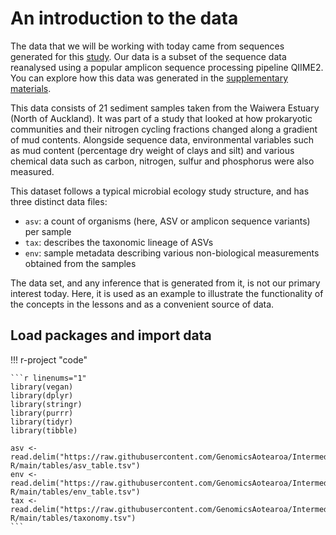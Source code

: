# An introduction to the data

The data that we will be working with today came from sequences generated for this [study](https://doi.org/10.1111/1462-2920.15550). Our data is a subset of the sequence data reanalysed using a popular amplicon sequence processing pipeline QIIME2. You can explore how this data was generated in the [supplementary materials](./Supplementary/s1.seq_prep.md).

This data consists of 21 sediment samples taken from the Waiwera Estuary (North of Auckland). It was part of a study that looked at how prokaryotic communities and their nitrogen cycling fractions changed along a gradient of mud contents. Alongside sequence data, environmental variables such as mud content (percentage dry weight of clays and silt) and various chemical data such as carbon, nitrogen, sulfur and phosphorus were also measured.

This dataset follows a typical microbial ecology study structure, and has three distinct data files:

* `asv`: a count of organisms (here, ASV or amplicon sequence variants) per sample
* `tax`: describes the taxonomic lineage of ASVs
* `env`: sample metadata describing various non-biological measurements obtained from the samples

The data set, and any inference that is generated from it, is not our primary interest today. Here, it is used as an example to illustrate the functionality of the concepts in the lessons and as a convenient source of data.

## Load packages and import data

!!! r-project "code"

    ```r linenums="1"
    library(vegan)
    library(dplyr)
    library(stringr)
    library(purrr)
    library(tidyr)
    library(tibble)
    
    asv <- read.delim("https://raw.githubusercontent.com/GenomicsAotearoa/Intermediate-R/main/tables/asv_table.tsv")
    env <- read.delim("https://raw.githubusercontent.com/GenomicsAotearoa/Intermediate-R/main/tables/env_table.tsv")
    tax <- read.delim("https://raw.githubusercontent.com/GenomicsAotearoa/Intermediate-R/main/tables/taxonomy.tsv")
    ```

